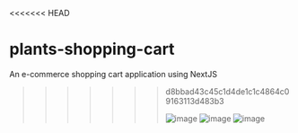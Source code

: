 <<<<<<< HEAD
# plants-shopping-cart
An e-commerce shopping cart application using NextJS
>>>>>>> d8bbad43c45c1d4de1c1c4864c09163113d483b3
>>>>>>>
>>>>>>> ![image](https://github.com/user-attachments/assets/bca7ee83-eb80-4d56-a967-de5627a73df5)
>>>>>>> ![image](https://github.com/user-attachments/assets/bb0f6fbe-bf28-4245-83d5-dc635c8e701a)
>>>>>>> ![image](https://github.com/user-attachments/assets/ae528a4d-651c-4d63-9da6-1f8cb5b6be33)



